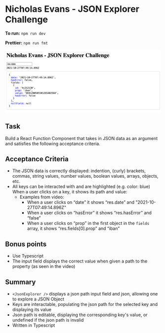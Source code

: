 # Nicholas Evans - JSON Explorer Challenge

**To run:** `npm run dev`

**Prettier:** `npm run fmt`

![img.png](img.png)

## Task

Build a React Function Component that takes in JSON data as an argument and satisfies the following acceptance criteria.

## Acceptance Criteria

- The JSON data is correctly displayed: indention, (curly) brackets, commas, string values, number values, boolean
  values, arrays, objects, etc.
- All keys can be interacted with and are highlighted (e.g. color: blue)
  When a user clicks on a key, it shows its path and value:
    - Examples from video:
        - When a user clicks on “date” it shows “res.date” and "2021-10-27T07:49:14.896Z"
        - When a user clicks on “hasError” it shows “res.hasError” and “false”
        - When a user clicks on “prop” in the first object in the `fields` array, it shows “res.fields[0].prop” and
          “iban”

## Bonus points

- Use Typescript
- The input field displays the correct value when given a path to the property (as seen in the video)

## Summary

- `<JsonExplorer />` displays a json path input field and json, allowing one to explore a JSON Object
- Keys are interactable, populating the json path for the selected key and displaying its value
- Json path is editable, displaying the corresponding key's value, or undefined if the json path is invalid
- Written in Typescript
